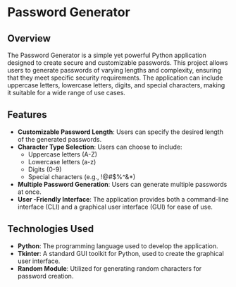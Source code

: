 # Password Generator

## Overview

The Password Generator is a simple yet powerful Python application designed to create secure and customizable passwords. This project allows users to generate passwords of varying lengths and complexity, ensuring that they meet specific security requirements. The application can include uppercase letters, lowercase letters, digits, and special characters, making it suitable for a wide range of use cases.

## Features

- **Customizable Password Length**: Users can specify the desired length of the generated passwords.
- **Character Type Selection**: Users can choose to include:
  - Uppercase letters (A-Z)
  - Lowercase letters (a-z)
  - Digits (0-9)
  - Special characters (e.g., !@#$%^&*)
- **Multiple Password Generation**: Users can generate multiple passwords at once.
- **User -Friendly Interface**: The application provides both a command-line interface (CLI) and a graphical user interface (GUI) for ease of use.

## Technologies Used

- **Python**: The programming language used to develop the application.
- **Tkinter**: A standard GUI toolkit for Python, used to create the graphical user interface.
- **Random Module**: Utilized for generating random characters for password creation.
